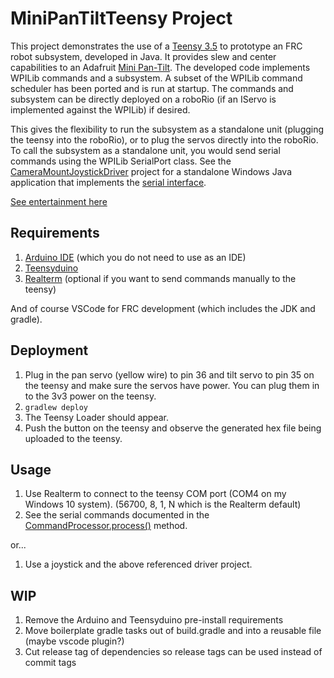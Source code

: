 # MiniPanTiltTeensy Project

This project demonstrates the use of a [Teensy 3.5](https://www.pjrc.com/store/teensy35.html) to prototype an FRC robot subsystem, developed in Java. It provides slew and center capabilities to an Adafruit [Mini Pan-Tilt](https://www.adafruit.com/product/1967). The developed code implements WPILib commands and a subsystem. A subset of the WPILib command scheduler has been ported and is run at startup. The commands and subsystem can be directly deployed on a roboRio (if an IServo is implemented against the WPILib) if desired.

This gives the flexibility to run the subsystem as a standalone unit (plugging the teensy into the roboRio), or to plug the servos directly into the roboRio. To call the subsystem as a standalone unit, you would send serial commands using the WPILib SerialPort class. See the [CameraMountJoystickDriver](https://github.com/Team997Coders/CameraMountJoystickDriver) project for a standalone Windows Java application that implements the [serial interface](https://github.com/Team997Coders/MiniPanTiltTeensy/blob/c5175c8d9cf6aac8fe2b29c6fd7d29d29b847805/src/main/java/CommandProcessor.java#L79).

[See entertainment here](https://j.gifs.com/jq7Yjl.gif)

## Requirements

1. [Arduino IDE](https://www.arduino.cc/en/Main/Software) (which you do not need to use as an IDE)
2. [Teensyduino](https://www.pjrc.com/teensy/teensyduino.html)
3. [Realterm](https://sourceforge.net/projects/realterm/) (optional if you want to send commands manually to the teensy)

And of course VSCode for FRC development (which includes the JDK and gradle).

## Deployment

1. Plug in the pan servo (yellow wire) to pin 36 and tilt servo to pin 35 on the teensy and make sure the servos have power. You can plug them in to the 3v3 power on the teensy.
2. ```gradlew deploy```
3. The Teensy Loader should appear.
4. Push the button on the teensy and observe the generated hex file being uploaded to the teensy.

## Usage

1. Use Realterm to connect to the teensy COM port (COM4 on my Windows 10 system). (56700, 8, 1, N which is the Realterm default)
2. See the serial commands documented in the [CommandProcessor.process()](https://github.com/Team997Coders/MiniPanTiltTeensy/blob/c5175c8d9cf6aac8fe2b29c6fd7d29d29b847805/src/main/java/CommandProcessor.java#L79) method.

or...<p>

1. Use a joystick and the above referenced driver project.

## WIP

1. Remove the Arduino and Teensyduino pre-install requirements
2. Move boilerplate gradle tasks out of build.gradle and into a reusable file (maybe vscode plugin?)
3. Cut release tag of dependencies so release tags can be used instead of commit tags
